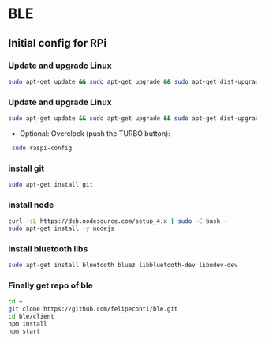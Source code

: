 # BLE

## Initial config for RPi

### Update and upgrade Linux
```sh
sudo apt-get update && sudo apt-get upgrade && sudo apt-get dist-upgrade && sudo apt-get autoremove && sudo apt-get clean
```
### Update and upgrade Linux
```sh
sudo apt-get update && sudo apt-get upgrade && sudo apt-get dist-upgrade && sudo apt-get autoremove && sudo apt-get clean
```

 * Optional: Overclock (push the TURBO button):
```sh
 sudo raspi-config
````

### install git
```sh
sudo apt-get install git
```
### install node
```sh
curl -sL https://deb.nodesource.com/setup_4.x | sudo -E bash -
sudo apt-get install -y nodejs
```
### install bluetooth libs
```sh
sudo apt-get install bluetooth bluez libbluetooth-dev libudev-dev
```
### Finally get repo of ble
```sh
cd ~
git clone https://github.com/felipeconti/ble.git
cd ble/client
npm install
npm start
```
